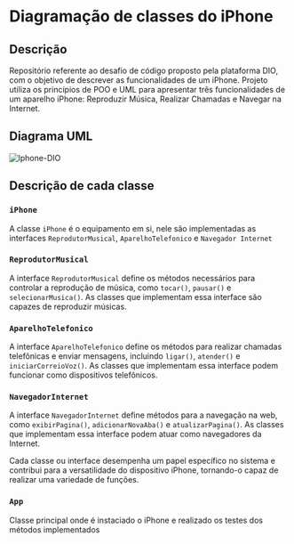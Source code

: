 # Diagramação de classes do iPhone

## Descrição

Repositório referente ao desafio de código proposto pela plataforma DIO, com o objetivo de descrever as funcionalidades de um iPhone. Projeto utiliza os princípios de POO e UML para apresentar três funcionalidades de um aparelho iPhone: Reproduzir Música, Realizar Chamadas e Navegar na Internet.

## Diagrama UML

![Iphone-DIO](https://github.com/Pely001/iphone-dio/assets/112733794/f7ba6ecf-eb2b-4362-bfde-c9de4058941e)

## Descrição de cada classe

### `iPhone`
A classe `iPhone` é o equipamento em si, nele são implementadas as interfaces `ReprodutorMusical`, `AparelhoTelefonico` e `Navegador Internet`

### `ReprodutorMusical`

A interface `ReprodutorMusical` define os métodos necessários para controlar a reprodução de música, como `tocar()`, `pausar()` e `selecionarMusica()`. As classes que implementam essa interface são capazes de reproduzir músicas.

### `AparelhoTelefonico`

A interface `AparelhoTelefonico` define os métodos para realizar chamadas telefônicas e enviar mensagens, incluindo `ligar()`, `atender()` e `iniciarCorreioVoz()`. As classes que implementam essa interface podem funcionar como dispositivos telefônicos.

### `NavegadorInternet`

A interface `NavegadorInternet` define métodos para a navegação na web, como `exibirPagina()`, `adicionarNovaAba()` e `atualizarPagina()`. As classes que implementam essa interface podem atuar como navegadores da Internet.

Cada classe ou interface desempenha um papel específico no sistema e contribui para a versatilidade do dispositivo iPhone, tornando-o capaz de realizar uma variedade de funções.

### `App`

Classe principal onde é instaciado o iPhone e realizado os testes dos métodos implementados
